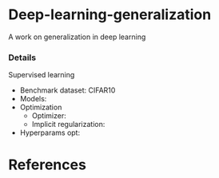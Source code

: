 # Deep-learning-generalization

A work on generalization in deep learning

### Details

Supervised learning

- Benchmark dataset: CIFAR10
- Models: 
- Optimization
    - Optimizer: 
    - Implicit regularization: 
- Hyperparams opt: 

# References
